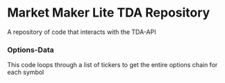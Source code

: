 # Market Maker Lite TDA Repository
<!-- 
[![Website](https://cldup.com/dTxpPi9lDf.thumb.png)](https://nodesource.com/products/nsolid)
-->
A repository of code that interacts with the TDA-API

### Options-Data
This code loops through a list of tickers to get the entire options chain for each symbol
